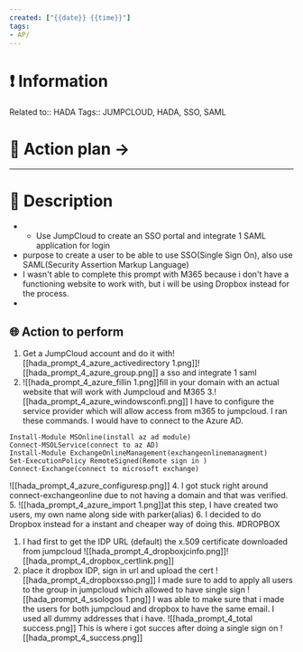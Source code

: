 ```yaml
---
created: ["{{date}} {{time}}"]
tags:
- AP/
---
```


# ❗ Information
Related to:: HADA 
Tags:: JUMPCLOUD, HADA, SSO, SAML 

# 🌌 Action plan -> 
---

# 🧾 Description
- - Use JumpCloud to create an SSO portal and integrate 1 SAML application for login
- purpose to create a user to be able to use SSO(Single Sign On), also use SAML(Security Assertion Markup Language)
- I wasn't able to complete this prompt with M365 because i don't have a functioning website to work with, but i will be using Dropbox instead for the process. 
- 

## 🌐 Action to perform 
1. Get a JumpCloud account and do it with![[hada_prompt_4_azure_activedirectory 1.png]]![[hada_prompt_4_azure_group.png]] a sso and integrate 1 saml
2. ![[hada_prompt_4_azure_fillin 1.png]]fill in your domain with an actual website that will work with Jumpcloud and M365
3.![[hada_prompt_4_azure_windowsconfi.png]]
I have to configure the service provider which will allow access from m365 to jumpcloud. I ran these commands. I would have to connect to the Azure AD. 

```
Install-Module MSOnline(install az ad module)
Connect-MSOLService(connect to az AD)
Install-Module ExchangeOnlineManagement(exchangeonlinemanagment)
Set-ExecutionPolicy RemoteSigned(Remote sign in )
Connect-Exchange(connect to microsoft exchange)
```

![[hada_prompt_4_azure_configuresp.png]]
4. I got stuck right around connect-exchangeonline due to not having a domain and that was verified.   
5. ![[hada_prompt_4_azure_import 1.png]]at this step, I have created two users, my own name along side with parker(alias)
6. I decided to do Dropbox instead for a instant and cheaper way of doing this. 
#DROPBOX
1. I had first to get the  IDP URL (default) the x.509 certificate downloaded from jumpcloud
![[hada_prompt_4_dropboxjcinfo.png]]![[hada_prompt_4_dropbox_certlink.png]]
2. place it dropbox IDP, sign in url and upload the cert 
![[hada_prompt_4_dropboxsso.png]]
I made sure to add to apply all  users to the group in jumpcloud which allowed to have single sign
![[hada_prompt_4_ssologos 1.png]]
I was able to make sure that i made the users for both jumpcloud and dropbox to have the same email. I used all dummy addresses that i have. 
![[hada_prompt_4_total success.png]]
This is where i got succes after doing a single sign on 
![[hada_prompt_4_success.png]]